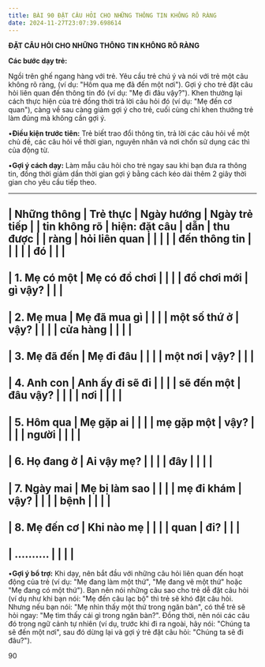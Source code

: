 ```yaml
---
title: BÀI 90 ĐẶT CÂU HỎI CHO NHỮNG THÔNG TIN KHÔNG RÕ RÀNG
date: 2024-11-27T23:07:39.698614
---
```


**ĐẶT CÂU HỎI CHO NHỮNG THÔNG TIN KHÔNG RÕ RÀNG**

**Các bước dạy trẻ:**

Ngồi trên ghế ngang hàng với trẻ. Yêu cầu trẻ chú ý và nói với trẻ một
câu không rõ ràng, (ví dụ: "Hôm qua mẹ đã đến một nơi"). Gợi ý cho trẻ
đặt câu hỏi liên quan đến thông tin đó (ví dụ: "Mẹ đi đâu vậy?"). Khen
thưởng lại cách thực hiện của trẻ đồng thời trả lời câu hỏi đó (ví dụ:
"Mẹ đến cơ quan"), càng về sau càng giảm gợi ý cho trẻ, cuối cùng chỉ
khen thưởng trẻ làm đúng mà không cần gợi ý.

•**Điều kiện trước tiên:** Trẻ biết trao đổi thông tin, trả lời các
câu hỏi về một chủ đề, các câu hỏi về thời gian, nguyên nhân và nơi
chốn sử dụng các thì của động từ.

•**Gợi ý cách dạy:** Làm mẫu câu hỏi cho trẻ ngay sau khi bạn đưa ra
thông tin, đồng thời giảm dần thời gian gợi ý bằng cách kéo dài thêm 2
giây thời gian cho yêu cầu tiếp theo.

-------------------------------------------------------------------------
| **Những thông   | **Trẻ thực      | **Ngày hướng  | **Ngày trẻ tiếp |
| tin không rõ    | hiện: đặt câu   | dẫn**         | thu được**      |
| ràng**          | hỏi liên quan   |                 |                 |
|                 | đến thông tin   |                 |                 |
|                 | đó**            |                 |                 |
-------------------------------------------------------------------------
| 1. Mẹ có một | Mẹ có đồ chơi |                 |                 |
| đồ chơi mới   | gì vậy?       |                 |                 |
-------------------------------------------------------------------------
| 2. Mẹ mua    | Mẹ đã mua gì  |                 |                 |
| một số thứ ở  | vậy?          |                 |                 |
| cửa hàng      |                 |                 |                 |
-------------------------------------------------------------------------
| 3. Mẹ đã đến | Mẹ đi đâu     |                 |                 |
| một nơi       | vậy?          |                 |                 |
-------------------------------------------------------------------------
| 4. Anh con   | Anh ấy đi sẽ đi |                 |                 |
| sẽ đến một    | đâu vậy?        |                 |                 |
| nơi           |                 |                 |                 |
-------------------------------------------------------------------------
| 5. Hôm qua   | Mẹ gặp ai     |                 |                 |
| mẹ gặp một    | vậy?          |                 |                 |
| người         |                 |                 |                 |
-------------------------------------------------------------------------
| 6. Họ đang ở | Ai vậy mẹ?    |                 |                 |
| đây           |                 |                 |                 |
-------------------------------------------------------------------------
| 7. Ngày mai  | Mẹ bị làm sao |                 |                 |
| mẹ đi khám    | vậy?          |                 |                 |
| bệnh          |                 |                 |                 |
-------------------------------------------------------------------------
| 8. Mẹ đến cơ | Khi nào mẹ    |                 |                 |
| quan          | đi?           |                 |                 |
-------------------------------------------------------------------------
| ..........    |                 |                 |                 |
-------------------------------------------------------------------------

•**Gợi ý bổ trợ:** Khi dạy, nên bắt đầu với những câu hỏi liên quan
đến hoạt động của trẻ (ví dụ: "Mẹ đang làm một thứ", "Mẹ đang vẽ một
thứ" hoặc "Mẹ đang có một thứ"). Bạn nên nói những câu sao cho trẻ dễ
đặt câu hỏi (ví dụ như khi bạn nói: "Mẹ đến câu lạc bộ" thì trẻ sẽ khó
đặt câu hỏi. Nhưng nếu bạn nói: "Mẹ nhìn thấy một thứ trong ngăn bàn",
có thể trẻ sẽ hỏi ngay: "Mẹ tìm thấy cái gì trong ngăn bàn?". Đồng
thời, nên nói các câu đó trong ngữ cảnh tự nhiên (ví dụ, trước khi đi
ra ngoài, hãy nói: "Chúng ta sẽ đến một nơi", sau đó dừng lại và gợi ý
trẻ đặt câu hỏi: "Chúng ta sẽ đi đâu?").

90

